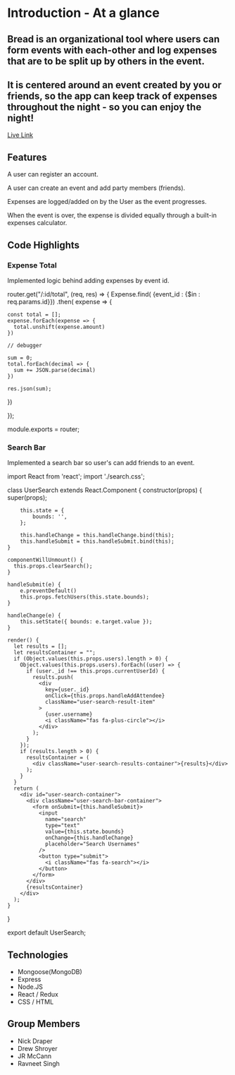 # Introduction - At a glance
## Bread is an organizational tool where users can form events with each-other and log expenses that are to be split up by others in the event.

## It is centered around an event created by you or friends, so the app can keep track of expenses throughout the night - so you can enjoy the night!

[Live Link](https://mongo-bread.herokuapp.com/#/)

## Features

A user can register an account.


A user can create an event and add party members (friends).


Expenses are logged/added on by the User as the event progresses.


When the event is over, the expense is divided equally through a built-in expenses calculator.

## Code Highlights
### Expense Total
Implemented logic behind adding expenses by event id.

router.get("/:id/total", (req, res) => {
    Expense.find( {event_id : {$in : req.params.id}})
  .then( expense => {

    const total = [];
    expense.forEach(expense => {
      total.unshift(expense.amount)
    })

    // debugger

    sum = 0;
    total.forEach(decimal => {
      sum += JSON.parse(decimal)
    })
    
    res.json(sum);
  })

});

module.exports = router;

### Search Bar
Implemented a search bar so user's can add friends to an event.


import React from 'react';
import './search.css';

class UserSearch extends React.Component {
    constructor(props) {
        super(props);

        this.state = {
            bounds: '',
        };

        this.handleChange = this.handleChange.bind(this);
        this.handleSubmit = this.handleSubmit.bind(this);
    }

    componentWillUnmount() {
      this.props.clearSearch();
    }

    handleSubmit(e) {
        e.preventDefault()
        this.props.fetchUsers(this.state.bounds);
    }

    handleChange(e) {
        this.setState({ bounds: e.target.value });
    }

    render() {
      let results = [];
      let resultsContainer = "";
      if (Object.values(this.props.users).length > 0) {
        Object.values(this.props.users).forEach((user) => {
          if (user._id !== this.props.currentUserId) {
            results.push(
              <div
                key={user._id}
                onClick={this.props.handleAddAttendee}
                className="user-search-result-item"
              >
                {user.username}
                <i className="fas fa-plus-circle"></i>
              </div>
            );
          }
        });
        if (results.length > 0) {
          resultsContainer = (
            <div className="user-search-results-container">{results}</div>
          );
        }
      }
      return (
        <div id="user-search-container">
          <div className="user-search-bar-container">
            <form onSubmit={this.handleSubmit}>
              <input
                name="search"
                type="text"
                value={this.state.bounds}
                onChange={this.handleChange}
                placeholder="Search Usernames"
              />
              <button type="submit">
                <i className="fas fa-search"></i>
              </button>
            </form>
          </div>
          {resultsContainer}
        </div>
      );
    }
}

export default UserSearch;

## Technologies 
* Mongoose(MongoDB)
* Express
* Node.JS
* React / Redux
* CSS / HTML

## Group Members
* Nick Draper
* Drew Shroyer
* JR McCann
* Ravneet Singh






